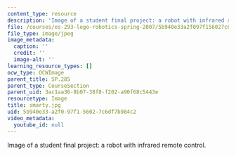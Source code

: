 ```yaml
---
content_type: resource
description: 'Image of a student final project: a robot with infrared remote control.'
file: /courses/es-293-lego-robotics-spring-2007/5b940e33a2f097f156027c6df7b984c2_smarty.jpg
file_type: image/jpeg
image_metadata:
  caption: ''
  credit: ''
  image-alt: ''
learning_resource_types: []
ocw_type: OCWImage
parent_title: SP.285
parent_type: CourseSection
parent_uid: 3ac1aa36-8b07-38f8-f202-a90f68c5443e
resourcetype: Image
title: smarty.jpg
uid: 5b940e33-a2f0-97f1-5602-7c6df7b984c2
video_metadata:
  youtube_id: null
---
```

Image of a student final project: a robot with infrared remote control.

